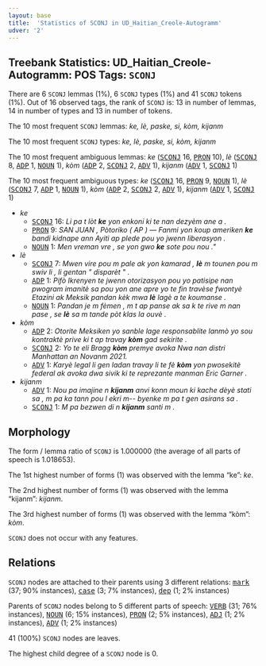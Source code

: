```yaml
---
layout: base
title:  'Statistics of SCONJ in UD_Haitian_Creole-Autogramm'
udver: '2'
---
```


## Treebank Statistics: UD_Haitian_Creole-Autogramm: POS Tags: `SCONJ`

There are 6 `SCONJ` lemmas (1%), 6 `SCONJ` types (1%) and 41 `SCONJ` tokens (1%).
Out of 16 observed tags, the rank of `SCONJ` is: 13 in number of lemmas, 14 in number of types and 13 in number of tokens.

The 10 most frequent `SCONJ` lemmas: <em>ke, lè, paske, si, kòm, kijanm</em>

The 10 most frequent `SCONJ` types:  <em>ke, lè, paske, si, kòm, kijanm</em>

The 10 most frequent ambiguous lemmas: <em>ke</em> (<tt><a href="ht_autogramm-pos-SCONJ.html">SCONJ</a></tt> 16, <tt><a href="ht_autogramm-pos-PRON.html">PRON</a></tt> 10), <em>lè</em> (<tt><a href="ht_autogramm-pos-SCONJ.html">SCONJ</a></tt> 8, <tt><a href="ht_autogramm-pos-ADP.html">ADP</a></tt> 1, <tt><a href="ht_autogramm-pos-NOUN.html">NOUN</a></tt> 1), <em>kòm</em> (<tt><a href="ht_autogramm-pos-ADP.html">ADP</a></tt> 2, <tt><a href="ht_autogramm-pos-SCONJ.html">SCONJ</a></tt> 2, <tt><a href="ht_autogramm-pos-ADV.html">ADV</a></tt> 1), <em>kijanm</em> (<tt><a href="ht_autogramm-pos-ADV.html">ADV</a></tt> 1, <tt><a href="ht_autogramm-pos-SCONJ.html">SCONJ</a></tt> 1)

The 10 most frequent ambiguous types:  <em>ke</em> (<tt><a href="ht_autogramm-pos-SCONJ.html">SCONJ</a></tt> 16, <tt><a href="ht_autogramm-pos-PRON.html">PRON</a></tt> 9, <tt><a href="ht_autogramm-pos-NOUN.html">NOUN</a></tt> 1), <em>lè</em> (<tt><a href="ht_autogramm-pos-SCONJ.html">SCONJ</a></tt> 7, <tt><a href="ht_autogramm-pos-ADP.html">ADP</a></tt> 1, <tt><a href="ht_autogramm-pos-NOUN.html">NOUN</a></tt> 1), <em>kòm</em> (<tt><a href="ht_autogramm-pos-ADP.html">ADP</a></tt> 2, <tt><a href="ht_autogramm-pos-SCONJ.html">SCONJ</a></tt> 2, <tt><a href="ht_autogramm-pos-ADV.html">ADV</a></tt> 1), <em>kijanm</em> (<tt><a href="ht_autogramm-pos-ADV.html">ADV</a></tt> 1, <tt><a href="ht_autogramm-pos-SCONJ.html">SCONJ</a></tt> 1)


* <em>ke</em>
  * <tt><a href="ht_autogramm-pos-SCONJ.html">SCONJ</a></tt> 16: <em>Li pa t lòt <b>ke</b> yon enkoni ki te nan dezyèm ane a .</em>
  * <tt><a href="ht_autogramm-pos-PRON.html">PRON</a></tt> 9: <em>SAN JUAN , Pòtoriko ( AP ) — Fanmi yon koup ameriken <b>ke</b> bandi kidnape ann Ayiti ap plede pou yo jwenn liberasyon .</em>
  * <tt><a href="ht_autogramm-pos-NOUN.html">NOUN</a></tt> 1: <em>Men vreman vre , se yon gwo <b>ke</b> sote pou nou ."</em>
* <em>lè</em>
  * <tt><a href="ht_autogramm-pos-SCONJ.html">SCONJ</a></tt> 7: <em>Mwen vire pou m pale ak yon kamarad , <b>lè</b> m tounen pou m swiv li , li gentan " disparèt " .</em>
  * <tt><a href="ht_autogramm-pos-ADP.html">ADP</a></tt> 1: <em>Pifò Ikrenyen te jwenn otorizasyon pou yo patisipe nan pwogram imanitè sa pou yon ane apre yo te fin travèse fwontyè Etazini ak Meksik pandan kèk mwa <b>lè</b> lagè a te koumanse .</em>
  * <tt><a href="ht_autogramm-pos-NOUN.html">NOUN</a></tt> 1: <em>Pandan je m fèmen , m t ap panse ak sa k te rive m nan pase , se <b>lè</b> sa m tande pòt klas la ouvè .</em>
* <em>kòm</em>
  * <tt><a href="ht_autogramm-pos-ADP.html">ADP</a></tt> 2: <em>Otorite Meksiken yo sanble lage responsablite lanmò yo sou kontraktè prive ki t ap travay <b>kòm</b> gad sekirite .</em>
  * <tt><a href="ht_autogramm-pos-SCONJ.html">SCONJ</a></tt> 2: <em>Yo te eli Bragg <b>kòm</b> premye avoka Nwa nan distri Manhattan an Novanm 2021.</em>
  * <tt><a href="ht_autogramm-pos-ADV.html">ADV</a></tt> 1: <em>Karyè legal li gen ladan travay li te fè <b>kòm</b> yon pwosekitè federal ak avoka dwa sivik ki te reprezante manman Eric Garner .</em>
* <em>kijanm</em>
  * <tt><a href="ht_autogramm-pos-ADV.html">ADV</a></tt> 1: <em>Nou pa imajine n <b>kijanm</b> anvi konn moun ki kache dèyè stati sa , m pa ka tann pou l ekri m-- byenke m pa t gen asirans sa .</em>
  * <tt><a href="ht_autogramm-pos-SCONJ.html">SCONJ</a></tt> 1: <em>M pa bezwen di n <b>kijanm</b> santi m .</em>

## Morphology

The form / lemma ratio of `SCONJ` is 1.000000 (the average of all parts of speech is 1.018653).

The 1st highest number of forms (1) was observed with the lemma “ke”: <em>ke</em>.

The 2nd highest number of forms (1) was observed with the lemma “kijanm”: <em>kijanm</em>.

The 3rd highest number of forms (1) was observed with the lemma “kòm”: <em>kòm</em>.

`SCONJ` does not occur with any features.


## Relations

`SCONJ` nodes are attached to their parents using 3 different relations: <tt><a href="ht_autogramm-dep-mark.html">mark</a></tt> (37; 90% instances), <tt><a href="ht_autogramm-dep-case.html">case</a></tt> (3; 7% instances), <tt><a href="ht_autogramm-dep-dep.html">dep</a></tt> (1; 2% instances)

Parents of `SCONJ` nodes belong to 5 different parts of speech: <tt><a href="ht_autogramm-pos-VERB.html">VERB</a></tt> (31; 76% instances), <tt><a href="ht_autogramm-pos-NOUN.html">NOUN</a></tt> (6; 15% instances), <tt><a href="ht_autogramm-pos-PRON.html">PRON</a></tt> (2; 5% instances), <tt><a href="ht_autogramm-pos-ADJ.html">ADJ</a></tt> (1; 2% instances), <tt><a href="ht_autogramm-pos-ADV.html">ADV</a></tt> (1; 2% instances)

41 (100%) `SCONJ` nodes are leaves.

The highest child degree of a `SCONJ` node is 0.

